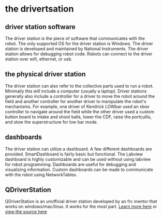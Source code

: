 # the drivertsation 
 
## driver station software
The driver station is the piece of software that communicates with the robot. The only supported OS for the driver station is Windows. The driver station is developed and maintained by National Instruments. The driver station allows for debugging robot code. Robots can connect to the driver station over wifi, ethernet, or usb.
 
## the physical driver station
The driver station can also refer to the collective parts used to run a robot. Minimally this will include a computer (usually a laptop). Driver stations generally also include a controller for a driver to move the robot around the field and another controller for another driver to manipulate the robot's mechanisms. For example, one driver of Kendrick LOWbar used an xbox controller to navigate around the field while the other driver used a custom button board to intake and shoot balls, lower the CDF, raise the portcullis, and stow the superstructure for low bar mode.

## dashboards

The driver station can utilize a dashboard. A few different dashboards are provided. SmartDashboard is fairly basic but functional. The Labview dashboard is highly customizable and can be used without using labview for robot programming. Dashboards are useful for debugging and visualizing information. Custom dashboards can be made to communicate with the robot using NetworkTables. 

## QDriverStation
 
QDriverStation is an unofficial driver station developed by an frc mentor that works on windows/mac/linux. It works for the most part. [Learn more here](https://frc-utilities.github.io/) or [view the source here](https://github.com/FRC-Utilities/QDriverStation)
